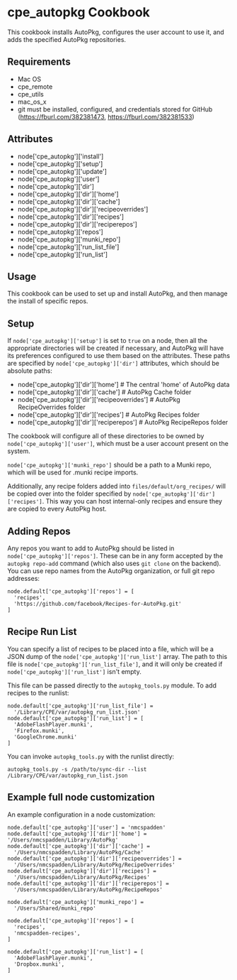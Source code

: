 cpe_autopkg Cookbook
==================
This cookbook installs AutoPkg, configures the user account to use it, and adds the specified AutoPkg repositories.

Requirements
------------
* Mac OS
* cpe_remote
* cpe_utils
* mac_os_x
* git must be installed, configured, and credentials stored for GitHub (https://fburl.com/382381473, https://fburl.com/382381533)

Attributes
----------
* node['cpe_autopkg']['install']
* node['cpe_autopkg']['setup']
* node['cpe_autopkg']['update']
* node['cpe_autopkg']['user']
* node['cpe_autopkg']['dir']
* node['cpe_autopkg']['dir']['home']
* node['cpe_autopkg']['dir']['cache']
* node['cpe_autopkg']['dir']['recipeoverrides']
* node['cpe_autopkg']['dir']['recipes']
* node['cpe_autopkg']['dir']['reciperepos']
* node['cpe_autopkg']['repos']
* node['cpe_autopkg']['munki_repo']
* node['cpe_autopkg']['run_list_file']
* node['cpe_autopkg']['run_list']


Usage
------
This cookbook can be used to set up and install AutoPkg, and then manage the install of specific repos.

## Setup

If `node['cpe_autopkg']['setup']` is set to `true` on a node, then all the appropriate directories will be created if necessary, and AutoPkg will have its preferences configured to use them based on the attributes. These paths are specified by `node['cpe_autopkg']['dir']` attributes, which should be absolute paths:
* node['cpe_autopkg']['dir']['home'] # The central 'home' of AutoPkg data
* node['cpe_autopkg']['dir']['cache'] # AutoPkg Cache folder
* node['cpe_autopkg']['dir']['recipeoverrides'] # AutoPkg RecipeOverrides folder
* node['cpe_autopkg']['dir']['recipes'] # AutoPkg Recipes folder
* node['cpe_autopkg']['dir']['reciperepos'] # AutoPkg RecipeRepos folder

The cookbook will configure all of these directories to be owned by `node['cpe_autopkg']['user']`, which must be a user account present on the system.

`node['cpe_autopkg']['munki_repo']` should be a path to a Munki repo, which will be used for .munki recipe imports.

Additionally, any recipe folders added into `files/default/org_recipes/` will be copied over into the folder specified by `node['cpe_autopkg']['dir']['recipes']`. This way you can host internal-only recipes and ensure they are copied to every AutoPkg host.

## Adding Repos

Any repos you want to add to AutoPkg should be listed in `node['cpe_autopkg']['repos']`. These can be in any form accepted by the `autopkg repo-add` command (which also uses `git clone` on the backend). You can use repo names from the AutoPkg organization, or full git repo addresses:

    node.default['cpe_autopkg']['repos'] = [
      'recipes',
      'https://github.com/facebook/Recipes-for-AutoPkg.git'
    ]

## Recipe Run List

You can specify a list of recipes to be placed into a file, which will be a JSON dump of the `node['cpe_autopkg']['run_list']` array.  The path to this file is `node['cpe_autopkg']['run_list_file']`, and it will only be created if `node['cpe_autopkg']['run_list']` isn't empty.

This file can be passed directly to the `autopkg_tools.py` module.  To add recipes to the runlist:

    node.default['cpe_autopkg']['run_list_file'] =
      '/Library/CPE/var/autopkg_run_list.json'
    node.default['cpe_autopkg']['run_list'] = [
      'AdobeFlashPlayer.munki',
      'Firefox.munki',
      'GoogleChrome.munki'
    ]

You can invoke `autopkg_tools.py` with the runlist directly:

    autopkg_tools.py -s /path/to/sync-dir --list /Library/CPE/var/autopkg_run_list.json


## Example full node customization

An example configuration in a node customization:
```
node.default['cpe_autopkg']['user'] = 'nmcspadden'
node.default['cpe_autopkg']['dir']['home'] = '/Users/nmcspadden/Library/AutoPkg'
node.default['cpe_autopkg']['dir']['cache'] =
  '/Users/nmcspadden/Library/AutoPkg/Cache'
node.default['cpe_autopkg']['dir']['recipeoverrides'] =
  '/Users/nmcspadden/Library/AutoPkg/RecipeOverrides'
node.default['cpe_autopkg']['dir']['recipes'] =
  '/Users/nmcspadden/Library/AutoPkg/Recipes'
node.default['cpe_autopkg']['dir']['reciperepos'] =
  '/Users/nmcspadden/Library/AutoPkg/RecipeRepos'

node.default['cpe_autopkg']['munki_repo'] =
  '/Users/Shared/munki_repo'

node.default['cpe_autopkg']['repos'] = [
  'recipes',
  'nmcspadden-recipes',
]

node.default['cpe_autopkg']['run_list'] = [
  'AdobeFlashPlayer.munki',
  'Dropbox.munki',
]
```
